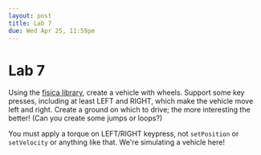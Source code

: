 ```yaml
---
layout: post
title: Lab 7
due: Wed Apr 25, 11:59pm
---
```


# Lab 7

Using the [fisica library](/guides/2018-04-16-physics.html), create a vehicle with wheels. Support some key presses, including at least LEFT and RIGHT, which make the vehicle move left and right. Create a ground on which to drive; the more interesting the better! (Can you create some jumps or loops?)

You must apply a torque on LEFT/RIGHT keypress, not `setPosition` or `setVelocity` or anything like that. We're simulating a vehicle here!


